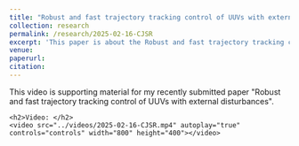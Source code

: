 ```yaml
---
title: "Robust and fast trajectory tracking control of UUVs with external disturbances"
collection: research
permalink: /research/2025-02-16-CJSR
excerpt: 'This paper is about the Robust and fast trajectory tracking control of UUVs with external disturbances.'
venue:
paperurl:
citation:
---
```


<html lang="en">
<head>
    <meta charset="UTF-8">
    <meta name="viewport" content="width=device-width, initial-scale=1.0">
    <title>Supporting Material</title>
</head>
<body>
    <p>This video is supporting material for my recently submitted paper "Robust and fast trajectory tracking control of UUVs with external disturbances".</p>

    <h2>Video: </h2>
    <video src="../videos/2025-02-16-CJSR.mp4" autoplay="true" controls="controls" width="800" height="400"></video>

</body>
</html>